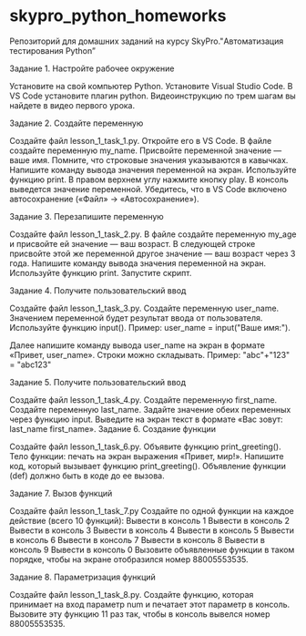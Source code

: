 # skypro_python_homeworks
Репозиторий для домашних заданий на курсу SkyPro."Автоматизация тестирования Python”


Задание 1. Настройте рабочее окружение

Установите на свой компьютер Python.
Установите Visual Studio Code.
В VS Code установите плагин python.
Видеоинструкцию по трем шагам вы найдете в видео первого урока.

Задание 2. Создайте переменную

Создайте файл lesson_1_task_1.py.
Откройте его в VS Code.
В файле создайте переменную my_name.
Присвойте переменной значение — ваше имя. Помните, что строковые значения указываются в кавычках.
Напишите команду вывода значения переменной на экран. Используйте функцию print.
В правом верхнем углу нажмите кнопку play. В консоль выведется значение переменной.
Убедитесь, что в VS Code включено автосохранение («Файл» -> «Автосохранение»).

Задание 3. Перезапишите переменную

Создайте файл lesson_1_task_2.py.
В файле создайте переменную my_age и присвойте ей значение — ваш возраст.
В следующей строке присвойте этой же переменной другое значение — ваш возраст через 3 года.
Напишите команду вывода значения переменной на экран. Используйте функцию print.
Запустите скрипт.

Задание 4. Получите пользовательский ввод

Создайте файл lesson_1_task_3.py.
Создайте переменную user_name.
Значением переменной будет результат ввода от пользователя.
Используйте функцию input(). Пример: user_name = input("Ваше имя:").

Далее напишите команду вывода user_name на экран в формате «Привет, user_name».
Строки можно складывать. Пример: "abc"+"123" = "abc123"

Задание 5. Получите пользовательский ввод

Создайте файл lesson_1_task_4.py.
Создайте переменную first_name.
Создайте переменную last_name.
Задайте значение обеих переменных через функцию input.
Выведите на экран текст в формате «Вас зовут: last_name first_name».
Задание 6. Создание функции

Создайте файл lesson_1_task_6.py.
Объявите функцию print_greeting().
Тело функции: печать на экран выражения «Привет, мир!».
Напишите код, который вызывает функцию print_greeting().
Объявление функции (def) должно быть в коде до ее вызова.

Задание 7. Вызов функций

Создайте файл lesson_1_task_7.py
Создайте по одной функции на каждое действие (всего 10 функций):
Вывести в консоль 1
Вывести в консоль 2
Вывести в консоль 3
Вывести в консоль 4
Вывести в консоль 5
Вывести в консоль 6
Вывести в консоль 7
Вывести в консоль 8
Вывести в консоль 9
Вывести в консоль 0
Вызовите объявленные функции в таком порядке, чтобы на экране отобразился номер 88005553535.

Задание 8. Параметризация функций

Создайте файл lesson_1_task_8.py.
Создайте функцию, которая принимает на вход параметр num и печатает этот параметр в консоль.
Вызовите эту функцию 11 раз так, чтобы в консоль вывелся номер 88005553535.